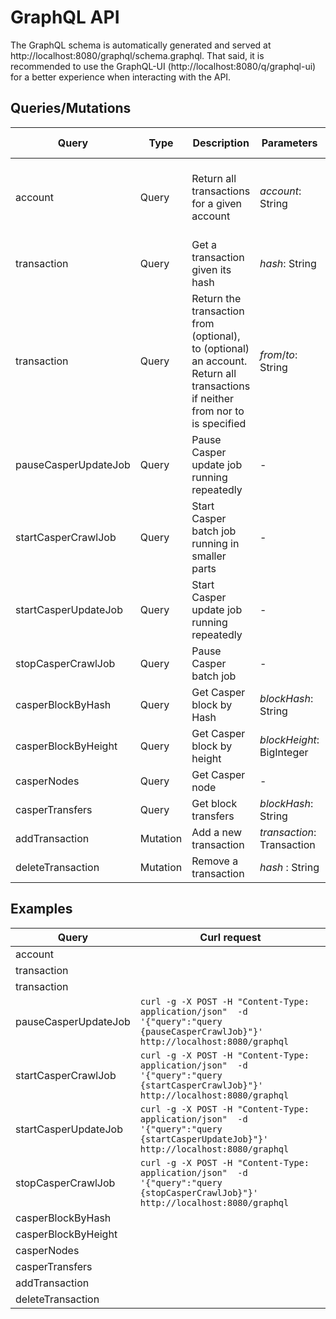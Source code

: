 # GraphQL API 

The GraphQL schema is automatically generated and served at http://localhost:8080/graphql/schema.graphql. 
That said, it is recommended to use the GraphQL-UI (http://localhost:8080/q/graphql-ui) for 
a better experience when interacting with the API.

## Queries/Mutations

| Query| Type | Description | Parameters | Parameters description |
| --- | --- | --- | --- | --- | 
| account | Query | Return all transactions for a given account | *account*: String | Account hash in Hex preceded by *account-hash* string |
| transaction | Query | Get a transaction given its hash | *hash*: String | Transaction hash in Hex |
| transaction | Query | Return the transaction from (optional), to (optional) an account. Return all transactions if neither from nor to is specified | *from*/*to*: String | Account hash in Hex preceded by *account-hash* string |
| pauseCasperUpdateJob | Query | Pause Casper update job running repeatedly | - | - | 
| startCasperCrawlJob | Query | Start Casper batch job running in smaller parts | - | - | 
| startCasperUpdateJob | Query | Start Casper update job running repeatedly | - | - |
| stopCasperCrawlJob | Query | Pause Casper batch job | - | - | 
| casperBlockByHash | Query | Get Casper block by Hash | *blockHash*: String | Block hash in Hex | 
| casperBlockByHeight | Query | Get Casper block by height | *blockHeight*: BigInteger | Block height |
| casperNodes | Query | Get Casper node | - | - |
| casperTransfers | Query | Get block transfers | *blockHash*: String  | Block hash in Hex |
| addTransaction | Mutation | Add a new transaction | *transaction*: Transaction | Transaction json |
| deleteTransaction | Mutation | Remove a transaction | *hash* : String | Transaction hash in Hex |

## Examples
| Query | Curl request |
| --- | --- |
| account |  | 
| transaction |  |
| transaction |  |
| pauseCasperUpdateJob | ```curl -g -X POST -H "Content-Type: application/json"  -d '{"query":"query {pauseCasperCrawlJob}"}' http://localhost:8080/graphql``` |
| startCasperCrawlJob | ```curl -g -X POST -H "Content-Type: application/json"  -d '{"query":"query {startCasperCrawlJob}"}' http://localhost:8080/graphql``` | 
| startCasperUpdateJob | ```curl -g -X POST -H "Content-Type: application/json"  -d '{"query":"query {startCasperUpdateJob}"}' http://localhost:8080/graphql``` |
| stopCasperCrawlJob | ```curl -g -X POST -H "Content-Type: application/json"  -d '{"query":"query {stopCasperCrawlJob}"}' http://localhost:8080/graphql``` |
| casperBlockByHash |  |
| casperBlockByHeight |  |
| casperNodes |  |
| casperTransfers |  |
| addTransaction |  |
| deleteTransaction |  |
